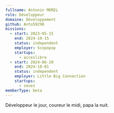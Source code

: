 ```yaml
---
fullname: Antonin MOREL
role: Développeur
domaine: Développement
github: Anto59290
missions:
  - start: 2023-05-15
    end: 2024-10-15
    status: independent
    employer: Scopopop
    startups:
      - acceslibre
  - start: 2024-06-20
    end: 2024-10-01
    status: independent
    employer: Little Big Connection
    startups:
      - seves
memberType: beta
---
```

Développeur le jour, coureur le midi, papa la nuit.